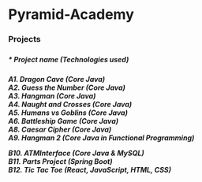 # Pyramid-Academy

<h3> Projects <h3> 
<h5> * Project name (Technologies used) <h5> 
  
A1. Dragon Cave (Core Java) \
A2. Guess the Number (Core Java)\
A3. Hangman (Core Java)\
A4. Naught and Crosses (Core Java)\
A5. Humans vs Goblins (Core Java)\
A6. Battleship Game (Core Java)\
A8. Caesar Cipher (Core Java)\
A9. Hangman 2 (Core Java in Functional Programming)
  
B10. ATMInterface (Core Java & MySQL)\
B11. Parts Project (Spring Boot)\
B12. Tic Tac Toe (React, JavaScript, HTML, CSS)




